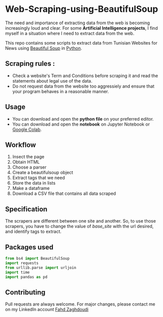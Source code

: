 # Web-Scraping-using-BeautifulSoup

The need and importance of extracting data from the web is becoming increasingly loud and clear.
For some <b>Artificial Intelligence projects</b>, I find myself in a situation where I need to extract data from the web.

This repo contains some scripts to extract data from Tunisian Websites for News using [Beautiful Soup](https://www.crummy.com/software/BeautifulSoup/bs4/doc/) in [Python](https://www.python.org/).

## Scraping rules :
* Check a website's Term and Conditions before scraping it and read the statements about legal use of the data. 
* Do not request data from the website too aggressiely and ensure that your program behaves in a reasonable manner.

## Usage
* You can download and open the <b>python file</b> on your preferred editor.
* You can download and open the <b>notebook</b> on Jupyter Notebook or [Google Colab](https://colab.research.google.com/).

## Workflow
1. Insect the page
2. Obtain HTML
3. Choose a parser
4. Create a beautifulsoup object
5. Extract tags that we need
6. Store the data in lists
7. Make a dataframe
8. Download a CSV file that contains all data scraped

## Specification
The scrapers are different between one site and another. So, to use those scrapers, you have to change the value of <i>base_site</i> with the url desired, and identify tags to extract.

## Packages used
```python
from bs4 import BeautifulSoup
import requests
from urllib.parse import urljoin
import time
import pandas as pd
```

## Contributing
Pull requests are always welcome. For major changes, please contact me on my LinkedIn account [Fahd Zaghdoudi](https://www.linkedin.com/in/fahdzaghdoudi/)

